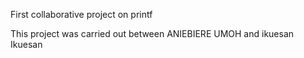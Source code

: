 First collaborative project on printf

This project was carried out between
ANIEBIERE UMOH and ikuesan Ikuesan
